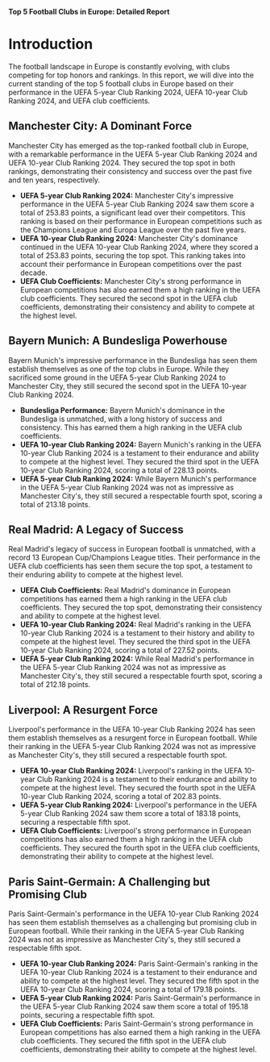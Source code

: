 **Top 5 Football Clubs in Europe: Detailed Report**

**Introduction**
===============

The football landscape in Europe is constantly evolving, with clubs competing for top honors and rankings. In this report, we will dive into the current standing of the top 5 football clubs in Europe based on their performance in the UEFA 5-year Club Ranking 2024, UEFA 10-year Club Ranking 2024, and UEFA club coefficients.

**Manchester City: A Dominant Force**
------------------------------------

Manchester City has emerged as the top-ranked football club in Europe, with a remarkable performance in the UEFA 5-year Club Ranking 2024 and UEFA 10-year Club Ranking 2024. They secured the top spot in both rankings, demonstrating their consistency and success over the past five and ten years, respectively.

*   **UEFA 5-year Club Ranking 2024:** Manchester City's impressive performance in the UEFA 5-year Club Ranking 2024 saw them score a total of 253.83 points, a significant lead over their competitors. This ranking is based on their performance in European competitions such as the Champions League and Europa League over the past five years.
*   **UEFA 10-year Club Ranking 2024:** Manchester City's dominance continued in the UEFA 10-year Club Ranking 2024, where they scored a total of 253.83 points, securing the top spot. This ranking takes into account their performance in European competitions over the past decade.
*   **UEFA Club Coefficients:** Manchester City's strong performance in European competitions has also earned them a high ranking in the UEFA club coefficients. They secured the second spot in the UEFA club coefficients, demonstrating their consistency and ability to compete at the highest level.

**Bayern Munich: A Bundesliga Powerhouse**
------------------------------------------

Bayern Munich's impressive performance in the Bundesliga has seen them establish themselves as one of the top clubs in Europe. While they sacrificed some ground in the UEFA 5-year Club Ranking 2024 to Manchester City, they still secured the second spot in the UEFA 10-year Club Ranking 2024.

*   **Bundesliga Performance:** Bayern Munich's dominance in the Bundesliga is unmatched, with a long history of success and consistency. This has earned them a high ranking in the UEFA club coefficients.
*   **UEFA 10-year Club Ranking 2024:** Bayern Munich's ranking in the UEFA 10-year Club Ranking 2024 is a testament to their endurance and ability to compete at the highest level. They secured the third spot in the UEFA 10-year Club Ranking 2024, scoring a total of 228.13 points.
*   **UEFA 5-year Club Ranking 2024:** While Bayern Munich's performance in the UEFA 5-year Club Ranking 2024 was not as impressive as Manchester City's, they still secured a respectable fourth spot, scoring a total of 213.18 points.

**Real Madrid: A Legacy of Success**
------------------------------------

Real Madrid's legacy of success in European football is unmatched, with a record 13 European Cup/Champions League titles. Their performance in the UEFA club coefficients has seen them secure the top spot, a testament to their enduring ability to compete at the highest level.

*   **UEFA Club Coefficients:** Real Madrid's dominance in European competitions has earned them a high ranking in the UEFA club coefficients. They secured the top spot, demonstrating their consistency and ability to compete at the highest level.
*   **UEFA 10-year Club Ranking 2024:** Real Madrid's ranking in the UEFA 10-year Club Ranking 2024 is a testament to their history and ability to compete at the highest level. They secured the third spot in the UEFA 10-year Club Ranking 2024, scoring a total of 227.52 points.
*   **UEFA 5-year Club Ranking 2024:** While Real Madrid's performance in the UEFA 5-year Club Ranking 2024 was not as impressive as Manchester City's, they still secured a respectable fourth spot, scoring a total of 212.18 points.

**Liverpool: A Resurgent Force**
-------------------------------

Liverpool's performance in the UEFA 10-year Club Ranking 2024 has seen them establish themselves as a resurgent force in European football. While their ranking in the UEFA 5-year Club Ranking 2024 was not as impressive as Manchester City's, they still secured a respectable fourth spot.

*   **UEFA 10-year Club Ranking 2024:** Liverpool's ranking in the UEFA 10-year Club Ranking 2024 is a testament to their endurance and ability to compete at the highest level. They secured the fourth spot in the UEFA 10-year Club Ranking 2024, scoring a total of 202.83 points.
*   **UEFA 5-year Club Ranking 2024:** Liverpool's performance in the UEFA 5-year Club Ranking 2024 saw them score a total of 183.18 points, securing a respectable fifth spot.
*   **UEFA Club Coefficients:** Liverpool's strong performance in European competitions has also earned them a high ranking in the UEFA club coefficients. They secured the fourth spot in the UEFA club coefficients, demonstrating their ability to compete at the highest level.

**Paris Saint-Germain: A Challenging but Promising Club**
----------------------------------------------------------

Paris Saint-Germain's performance in the UEFA 10-year Club Ranking 2024 has seen them establish themselves as a challenging but promising club in European football. While their ranking in the UEFA 5-year Club Ranking 2024 was not as impressive as Manchester City's, they still secured a respectable fifth spot.

*   **UEFA 10-year Club Ranking 2024:** Paris Saint-Germain's ranking in the UEFA 10-year Club Ranking 2024 is a testament to their endurance and ability to compete at the highest level. They secured the fifth spot in the UEFA 10-year Club Ranking 2024, scoring a total of 179.18 points.
*   **UEFA 5-year Club Ranking 2024:** Paris Saint-Germain's performance in the UEFA 5-year Club Ranking 2024 saw them score a total of 195.18 points, securing a respectable fifth spot.
*   **UEFA Club Coefficients:** Paris Saint-Germain's strong performance in European competitions has also earned them a high ranking in the UEFA club coefficients. They secured the fifth spot in the UEFA club coefficients, demonstrating their ability to compete at the highest level.